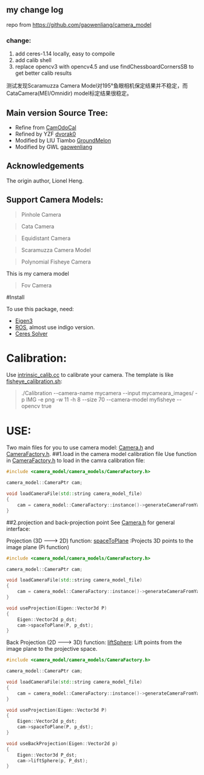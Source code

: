 ## my change log

repo from https://github.com/gaowenliang/camera_model

### change:

1. add ceres-1.14 locally, easy to compoile
2. add calib shell
3. replace opencv3 with opencv4.5 and use findChessboardCornersSB to  get better calib results

测试发现Scaramuzza Camera Model对195°鱼眼相机保定结果并不稳定，而CataCamera(MEI/Omnidir) model标定结果很稳定。


## Main version  Source Tree:

* Refine from [CamOdoCal](https://github.com/hengli/camera_model)
* Refined by YZF [dvorak0](https://github.com/dvorak0)
* Modified by LIU Tiambo [GroundMelon](https://github.com/groundmelon)
* Modified by GWL [gaowenliang](https://github.com/gaowenliang)

## Acknowledgements

The origin author, Lionel Heng.

## Support Camera Models:

> Pinhole Camera

> Cata Camera

> Equidistant Camera

> Scaramuzza Camera Model

> Polynomial Fisheye Camera

This is my camera model

> Fov Camera

#Install

To use this package, need:

* [Eigen3](http://eigen.tuxfamily.org/)
* [ROS](http://wiki.ros.org/), almost use indigo version.
* [Ceres Solver](http://ceres-solver.org)

# Calibration:

Use [intrinsic_calib.cc](https://github.com/dvorak0/camera_model/blob/master/src/intrinsic_calib.cc) to calibrate your camera.
The template is like [fisheye_calibration.sh](https://github.com/gaowenliang/camera_model/blob/master/calibrate_template/fisheye_calibration.sh):

> ./Calibration --camera-name mycamera --input mycameara_images/ -p IMG -e png -w 11 -h 8 --size 70 --camera-model myfisheye --opencv true

# USE:

Two main files for you to use camera model: [Camera.h](https://github.com/dvorak0/camera_model/blob/master/include/camera_model/camera_models/Camera.h) and [CameraFactory.h](https://github.com/gaowenliang/camera_model/blob/master/include/camera_model/camera_models/CameraFactory.h).
##1.load in the camera model calibration file
Use function in [CameraFactory.h](https://github.com/gaowenliang/camera_model/blob/master/include/camera_model/camera_models/CameraFactory.h) to load in the camra calibration file:

```c++
#include <camera_model/camera_models/CameraFactory.h>

camera_model::CameraPtr cam;

void loadCameraFile(std::string camera_model_file)
{
    cam = camera_model::CameraFactory::instance()->generateCameraFromYamlFile(camera_model_file);
}
```

##2.projection and back-projection point
See [Camera.h](https://github.com/dvorak0/camera_model/blob/master/include/camera_model/camera_models/Camera.h) for general interface:

Projection (3D ---> 2D) function:
[spaceToPlane](https://github.com/gaowenliang/camera_model/blob/master/calibrate_template/fisheye_calibration.sh) :Projects 3D points to the image plane (Pi function)

```c++
#include <camera_model/camera_models/CameraFactory.h>

camera_model::CameraPtr cam;

void loadCameraFile(std::string camera_model_file)
{
    cam = camera_model::CameraFactory::instance()->generateCameraFromYamlFile(camera_model_file);
}

void useProjection(Eigen::Vector3d P)
{
    Eigen::Vector2d p_dst;
    cam->spaceToPlane(P, p_dst);
}
```

Back Projection (2D ---> 3D) function:
[liftSphere](https://github.com/gaowenliang/camera_model/blob/master/calibrate_template/fisheye_calibration.sh):   Lift points from the image plane to the projective space.

```c++
#include <camera_model/camera_models/CameraFactory.h>

camera_model::CameraPtr cam;

void loadCameraFile(std::string camera_model_file)
{
    cam = camera_model::CameraFactory::instance()->generateCameraFromYamlFile(camera_model_file);
}

void useProjection(Eigen::Vector3d P)
{
    Eigen::Vector2d p_dst;
    cam->spaceToPlane(P, p_dst);
}

void useBackProjection(Eigen::Vector2d p)
{
    Eigen::Vector3d P_dst;
    cam->liftSphere(p, P_dst);
}
```
